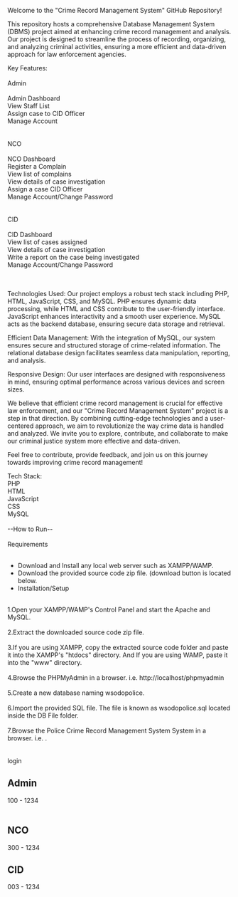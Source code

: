 Welcome to the "Crime Record Management System" GitHub Repository! <br />

This repository hosts a comprehensive Database Management System (DBMS) project aimed at enhancing crime record management and analysis. Our project is designed to streamline the process of recording, organizing, and analyzing criminal activities, ensuring a more efficient and data-driven approach for law enforcement agencies. <br />

Key Features: <br />
  <br />
  Admin <br /><br />
    Admin Dashboard <br />
    View Staff List <br />
    Assign case to CID Officer <br />
    Manage Account <br /><br /><br />
  NCO<br /><br />
    NCO Dashboard <br />
    Register a Complain <br />
    View list of complains <br />
    View details of case investigation <br />
    Assign a case CID Officer <br />
    Manage Account/Change Password <br /><br /><br />
  CID<br /><br />
    CID Dashboard <br />
    View list of cases assigned <br />
    View details of case investigation <br />
    Write a report on the case being investigated <br />
    Manage Account/Change Password <br /><br /><br />

Technologies Used: Our project employs a robust tech stack including PHP, HTML, JavaScript, CSS, and MySQL. PHP ensures dynamic data processing, while HTML and CSS contribute to the user-friendly interface. JavaScript enhances interactivity and a smooth user experience. MySQL acts as the backend database, ensuring secure data storage and retrieval. <br />

Efficient Data Management: With the integration of MySQL, our system ensures secure and structured storage of crime-related information. The relational database design facilitates seamless data manipulation, reporting, and analysis. <br />

Responsive Design: Our user interfaces are designed with responsiveness in mind, ensuring optimal performance across various devices and screen sizes.<br />

We believe that efficient crime record management is crucial for effective law enforcement, and our "Crime Record Management System" project is a step in that direction. By combining cutting-edge technologies and a user-centered approach, we aim to revolutionize the way crime data is handled and analyzed. We invite you to explore, contribute, and collaborate to make our criminal justice system more effective and data-driven.<br />

Feel free to contribute, provide feedback, and join us on this journey towards improving crime record management!<br />

Tech Stack:<br />
PHP<br />
HTML<br />
JavaScript<br />
CSS<br />
MySQL <br />
<br />
--How to Run--<br />
<br />
Requirements<br />
<br />
<ul>
<li> Download and Install any local web server such as XAMPP/WAMP.</li>
<li> Download the provided source code zip file. (download button is located below. </li>
<li> Installation/Setup </li>
</ul>

<br />
1.Open your XAMPP/WAMP's Control Panel and start the Apache and MySQL.<br /><br />
2.Extract the downloaded source code zip file.<br /><br />
3.If you are using XAMPP, copy the extracted source code folder and paste it into the XAMPP's "htdocs" directory. And If you are using WAMP, paste it into the "www" directory.<br /><br />
4.Browse the PHPMyAdmin in a browser. i.e. http://localhost/phpmyadmin<br /><br />
5.Create a new database naming wsodopolice.<br /><br />
6.Import the provided SQL file. The file is known as wsodopolice.sql located inside the DB File folder.<br /><br />
7.Browse the Police Crime Record Management System System in a browser. i.e. .<br /><br />
<br />
 login <br />

Admin 
------
100 - 1234  <br />
 <br />


NCO
-----
300 - 1234 <br />


CID
------
003 - 1234 <br />
